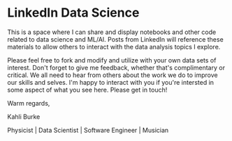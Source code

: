 # LinkedIn Data Science
This is a space where I can share and display notebooks and other code related to data science and ML/AI. Posts from LinkedIn will reference these materials to allow others to interact with the data analysis topics I explore.

Please feel free to fork and modify and utilize with your own data sets of interest. Don't forget to give me feedback, whether that's complimentary or critical. We all need to hear from others about the work we do to improve our skills and selves. I'm happy to interact with you if you're intersted in some aspect of what you see here. Please get in touch!

Warm regards,

Kahli Burke

Physicist | Data Scientist | Software Engineer | Musician
